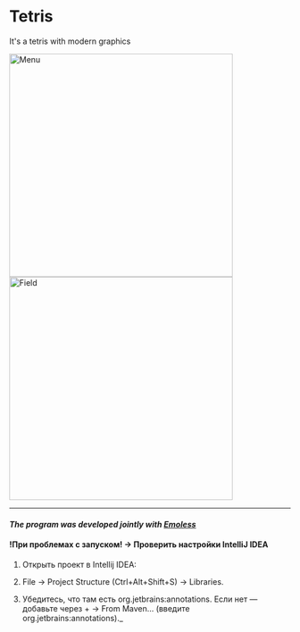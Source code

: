 # Tetris
It's a tetris with modern graphics

<img src="https://github.com/LLIEPJIOK/TetrisJava/blob/master/images/Menu.png" alt="Menu" width="400"/> <img src="https://github.com/LLIEPJIOK/TetrisJava/blob/master/images/Field.png" alt="Field" width="400"/>

---
#### _The program was developed jointly with <a href="https://github.com/Emoless">Emoless</a>_


#### !При проблемах с запуском! -> Проверить настройки IntelliJ IDEA

1. Открыть проект в  Intellij IDEA:

2. File → Project Structure (Ctrl+Alt+Shift+S) → Libraries.

3. Убедитесь, что там есть org.jetbrains:annotations.
Если нет — добавьте через + → From Maven... (введите org.jetbrains:annotations).</a>_
